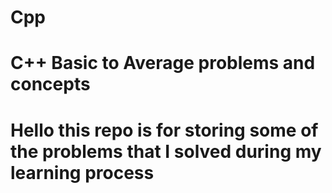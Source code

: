 # Cpp
# C++ Basic to Average problems and concepts
# Hello this repo is for storing some of the problems that I solved during my learning process

